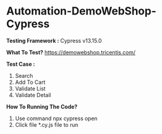 # Automation-DemoWebShop-Cypress

**Testing Framework :** Cypress v13.15.0

**What To Test?** https://demowebshop.tricentis.com/

**Test Case :**
1. Search
2. Add To Cart
3. Validate List
4. Validate Detail

**How To Running The Code?**
1. Use command npx cypress open
2. Click file *.cy.js file to run
